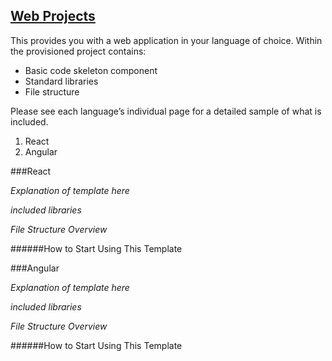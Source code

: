 ## <ins> Web Projects </ins>

This provides you with a web application in your language of choice. Within the provisioned project contains:

- Basic code skeleton component
- Standard libraries
- File structure

Please see each language’s individual page for a detailed sample of what is included.

1. React
2. Angular

###React

_Explanation of template here_ 

_included libraries_ 

_File Structure Overview_

######How to Start Using This Template

###Angular

_Explanation of template here_ 

_included libraries_ 

_File Structure Overview_

######How to Start Using This Template